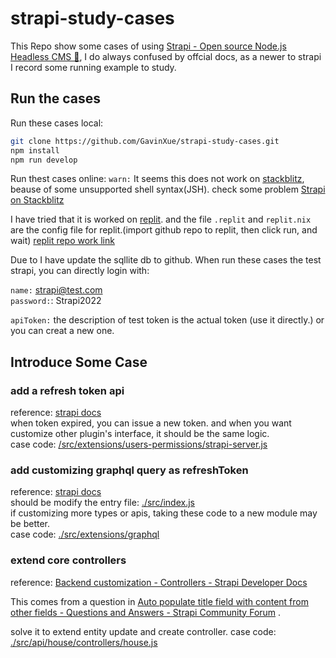 # strapi-study-cases

This Repo show some cases of using [Strapi - Open source Node.js Headless CMS 🚀](https://strapi.io/), I do always confused by offcial docs, as a newer to strapi I record some running example to study.

## Run the cases

Run these cases local:

```sh
git clone https://github.com/GavinXue/strapi-study-cases.git
npm install
npm run develop
```

Run thest cases online: `warn:` It seems this does not work on [stackblitz](https://stackblitz.com/), beause of some unsupported shell syntax(JSH). check some problem [Strapi on Stackblitz](https://forum.strapi.io/t/strapi-on-stackblitz/16323)

I have tried that it is worked on [replit](https://replit.com/). and the file `.replit` and `replit.nix` are the config file for replit.(import github repo to replit, then click run, and wait)
[replit repo work link](https://strapi-study-cases.gavinxue1.repl.co/admin/auth/login)

Due to I have update the sqllite db to github. When run these cases the test strapi, you can directly login with:

`name:` strapi@test.com  
`password:`: Strapi2022

`apiToken:` the description of test token is the actual token (use it directly.) or you can creat a new one.

## Introduce Some Case

### add a refresh token api

reference: [strapi docs](https://docs.strapi.io/developer-docs/latest/development/plugins-extension.html#extending-a-plugin-s-interface)  
when token expired, you can issue a new token. and when you want customize other plugin's interface, it should be the same logic.  
case code: [/src/extensions/users-permissions/strapi-server.js](src/extensions/users-permissions/strapi-server.js)

### add customizing graphql query as refreshToken

reference: [strapi docs](https://docs.strapi.io/developer-docs/latest/plugins/graphql.html#customization)  
should be modify the entry file: [./src/index.js](src/index.js)  
if customizing more types or apis, taking these code to a new module may be better.  
case code: [./src/extensions/graphql](src/extensions/graphql/customizeExt.js)

### extend core controllers

reference: [Backend customization - Controllers - Strapi Developer Docs](https://docs.strapi.io/developer-docs/latest/development/backend-customization/controllers.html#extending-core-controllers)

This comes from a question in [Auto populate title field with content from other fields - Questions and Answers - Strapi Community Forum](https://forum.strapi.io/t/auto-populate-title-field-with-content-from-other-fields/17266/3) .

solve it to extend entity update and create controller. case code: [./src/api/house/controllers/house.js](src/api/house/controllers/house.js)
